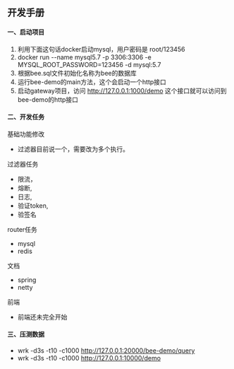 ## 开发手册

#### 一、启动项目
1. 利用下面这句话docker启动mysql，用户密码是 root/123456
2. docker run --name mysql5.7 -p 3306:3306 -e MYSQL_ROOT_PASSWORD=123456 -d mysql:5.7
3. 根据bee.sql文件初始化名称为bee的数据库
4. 运行bee-demo的main方法，这个会启动一个http接口
5. 启动gateway项目，访问 http://127.0.0.1:1000/demo 这个接口就可以访问到bee-demo的http接口

#### 二、开发任务

基础功能修改
* 过滤器目前说一个，需要改为多个执行。

过滤器任务
* 限流，
* 熔断,
* 日志,
* 验证token,
* 验签名

router任务
* mysql
* redis

文档
* spring
* netty

前端
* 前端还未完全开始

#### 三、压测数据
* wrk -d3s -t10 -c1000 http://127.0.0.1:20000/bee-demo/query
* wrk -d3s -t10 -c1000 http://127.0.0.1:10000/demo

